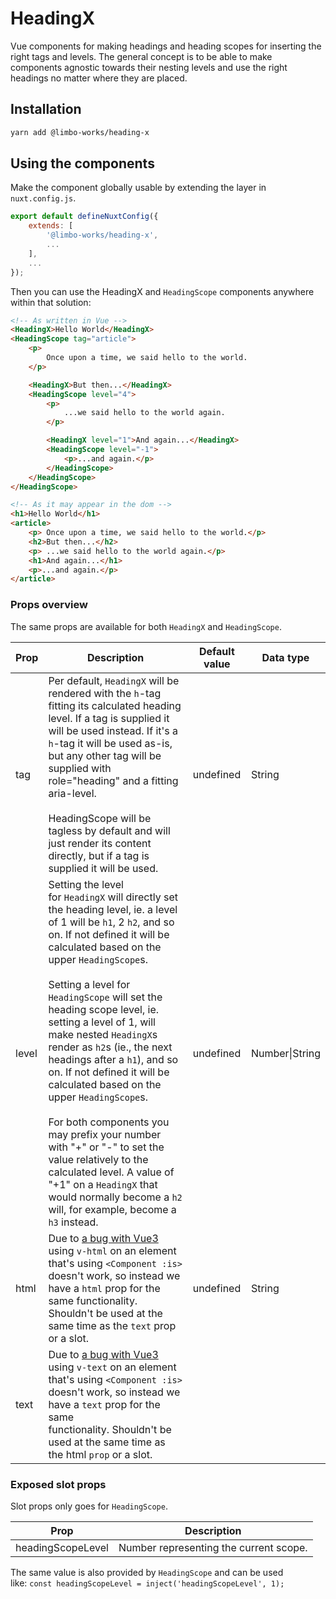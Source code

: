 # HeadingX

Vue components for making headings and heading scopes for inserting the right tags and levels. The general concept is to be able to make components agnostic towards their nesting levels and use the right headings no matter where they are placed.

## Installation

``` bash
yarn add @limbo-works/heading-x
```

## Using the components

Make the component globally usable by extending the layer in `nuxt.config.js`.

``` js
export default defineNuxtConfig({
    extends: [
        '@limbo-works/heading-x',
        ...
    ],
    ...
});
```

Then you can use the HeadingX and `HeadingScope` components anywhere within that solution:

``` html
<!-- As written in Vue -->
<HeadingX>Hello World</HeadingX>
<HeadingScope tag="article">
	<p>
		Once upon a time, we said hello to the world.
	</p>

	<HeadingX>But then...</HeadingX>
	<HeadingScope level="4">
		<p>
			...we said hello to the world again.
		</p>

		<HeadingX level="1">And again...</HeadingX>
		<HeadingScope level="-1">
			<p>...and again.</p>
		</HeadingScope>
	</HeadingScope>
</HeadingScope>

<!-- As it may appear in the dom -->
<h1>Hello World</h1>
<article>
	<p> Once upon a time, we said hello to the world.</p>
	<h2>But then...</h2>
	<p> ...we said hello to the world again.</p>
	<h1>And again...</h1>
	<p>...and again.</p>
</article>
```

### Props overview

The same props are available for both `HeadingX` and `HeadingScope`.

| Prop | Description | Default value | Data type |
| ---- | ----------- | ------------- | --------- |
| tag | Per default, `HeadingX` will be rendered with the `h`-tag fitting its calculated heading level. If a tag is supplied it will be used instead. If it's a `h`-tag it will be used as-is, but any other tag will be supplied with role="heading" and a fitting aria-level.<br><br>HeadingScope will be tagless by default and will just render its content directly, but if a tag is supplied it will be used. | undefined | String |
| level | Setting the level for `HeadingX` will directly set the heading level, ie. a level of 1 will be `h1`, 2 `h2`, and so on. If not defined it will be calculated based on the upper `HeadingScope`s.<br><br>Setting a level for `HeadingScope` will set the heading scope level, ie. setting a level of 1, will make nested `HeadingX`s render as `h2`s (ie., the next headings after a `h1`), and so on. If not defined it will be calculated based on the upper `HeadingScope`s.<br><br>For both components you may prefix your number with "+" or "-" to set the value relatively to the calculated level. A value of "+1" on a `HeadingX` that would normally become a `h2` will, for example, become a `h3` instead. | undefined | Number\|String |
| html | Due to [a bug with Vue3](https://github.com/vuejs/core/issues/6435) using `v-html` on an element that's using `<Component :is>` doesn't work, so instead we have a `html` prop for the same functionality. Shouldn't be used at the same time as the `text` prop or a slot. | undefined | String |
| text | Due to [a bug with Vue3](https://github.com/vuejs/core/issues/6435) using `v-text` on an element that's using `<Component :is>` doesn't work, so instead we have a `text` prop for the same functionality. Shouldn't be used at the same time as the html `prop` or a slot. |  |  |

### Exposed slot props

Slot props only goes for `HeadingScope`.

| Prop | Description |
| ---- | ----------- |
| headingScopeLevel | Number representing the current scope. |

The same value is also provided by `HeadingScope` and can be used like: `const headingScopeLevel = inject('headingScopeLevel', 1);`